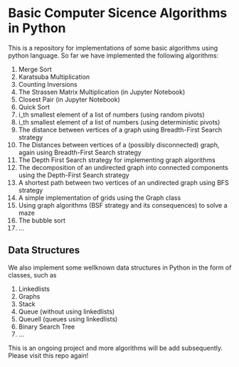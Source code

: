 # Basic Computer Sicence Algorithms in Python
This is a repository for implementations of some basic algorithms using python language.
So far we have implemented the following algorithms:
1. Merge Sort
2. Karatsuba Multiplication 
3. Counting Inversions
4. The Strassen Matrix Multiplication (in Jupyter Notebook)
5. Closest Pair (in Jupyter Notebook)
6. Quick Sort
7. i_th smallest element of a list of numbers (using random pivots)
8. i_th smallest element of a list of numbers (using deterministic pivots)
9. The distance between vertices of a graph using Breadth-First Search strategy
10. The Distances between vertices of a (possibly disconnected) graph, again using Breadth-First Search strategy
11. The Depth First Search strategy for implementing graph algorithms
12. The decomposition of an undirected graph into connected components using the Depth-First Search strategy
13. A shortest path between two vertices of an undirected graph using BFS strategy
14. A simple implementation of grids using the Graph class 
15. Using graph algorithms (BSF strategy and its consequences) to solve a maze
16. The bubble sort
17. ...
## Data Structures
We also implement some wellknown data structures in Python in the form of classes, such as
1. Linkedlists
2. Graphs
3. Stack
4. Queue (without using linkedlists)
5. Queuell  (queues using linkedlists) 
6. Binary Search Tree
7. ...

This is an ongoing project and more algorithms will be add subsequently. Please visit this repo again!
